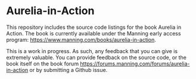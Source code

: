 # Aurelia-in-Action
This repository includes the source code listings for the book Aurelia in Action. The book is currently available under the Manning early access program: https://www.manning.com/books/aurelia-in-action. 

This is a work in progress. As such, any feedback that you can give is extremely valuable. You can provide feedback on the source code, or the book itself on the book forum https://forums.manning.com/forums/aurelia-in-action or by submitting a Github issue.
